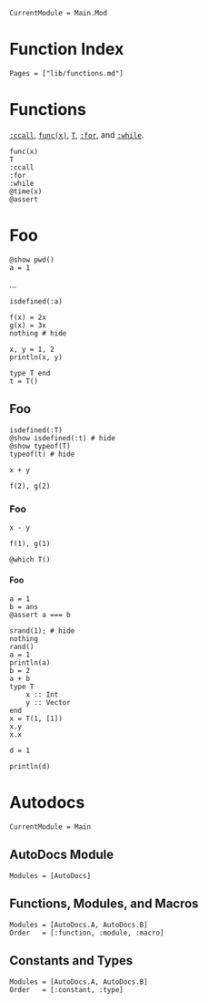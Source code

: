 
```@meta
CurrentModule = Main.Mod
```

# Function Index

```@index
Pages = ["lib/functions.md"]
```

# Functions

[`:ccall`](@ref), [`func(x)`](@ref), [`T`](@ref), [`:for`](@ref), and [`:while`](@ref).

```@docs
func(x)
T
:ccall
:for
:while
@time(x)
@assert
```

# Foo

```@example
@show pwd()
a = 1
```

...

```@example
isdefined(:a)
```

```@example:1
f(x) = 2x
g(x) = 3x
nothing # hide
```

```@example:2
x, y = 1, 2
println(x, y)
```

```@example:3
type T end
t = T()
```

## Foo

```@example:3
isdefined(:T)
@show isdefined(:t) # hide
@show typeof(T)
typeof(t) # hide
```

```@example:2
x + y
```

```@example:1
f(2), g(2)
```

### Foo

```@example:2
x - y
```

```@example:1
f(1), g(1)
```

```@example:3
@which T()
```

#### Foo

```@example
a = 1
b = ans
@assert a === b
```

```@repl
srand(1); # hide
nothing
rand()
a = 1
println(a)
b = 2
a + b
type T
    x :: Int
    y :: Vector
end
x = T(1, [1])
x.y
x.x
```

```@repl:1
d = 1
```

```@repl:1
println(d)
```

# Autodocs

```@meta
CurrentModule = Main
```

## AutoDocs Module

```@autodocs
Modules = [AutoDocs]
```

## Functions, Modules, and Macros

```@autodocs
Modules = [AutoDocs.A, AutoDocs.B]
Order   = [:function, :module, :macro]
```

## Constants and Types

```@autodocs
Modules = [AutoDocs.A, AutoDocs.B]
Order   = [:constant, :type]
```
